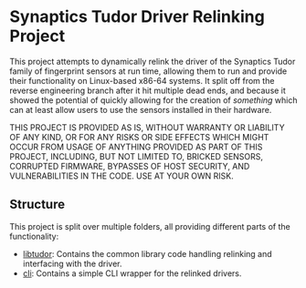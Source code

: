 # Synaptics Tudor Driver Relinking Project
This project attempts to dynamically relink the driver of the Synaptics Tudor
family of fingerprint sensors at run time, allowing them to run and provide
their functionality on Linux-based x86-64 systems. It split off from the reverse
engineering branch after it hit multiple dead ends, and because it showed the
potential of quickly allowing for the creation of *something* which can at least
allow users to use the sensors installed in their hardware.

THIS PROJECT IS PROVIDED AS IS, WITHOUT WARRANTY OR LIABILITY OF ANY KIND, OR
FOR ANY RISKS OR SIDE EFFECTS WHICH MIGHT OCCUR FROM USAGE OF ANYTHING PROVIDED
AS PART OF THIS PROJECT, INCLUDING, BUT NOT LIMITED TO, BRICKED SENSORS,
CORRUPTED FIRMWARE, BYPASSES OF HOST SECURITY, AND VULNERABILITIES IN THE CODE.
USE AT YOUR OWN RISK.

## Structure
This project is split over multiple folders, all providing different parts of
the functionality:
- [libtudor](libtudor/README.md): Contains the common library code handling
  relinking and interfacing with the driver.
- [cli](cli/README.md): Contains a simple CLI wrapper for the relinked drivers.